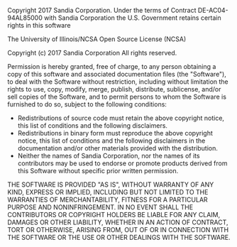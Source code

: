 Copyright 2017 Sandia Corporation. Under the terms of Contract DE-AC04-94AL85000
with Sandia Corporation the U.S. Government retains certain rights in this 
software


The University of Illinois/NCSA Open Source License (NCSA)

Copyright (c) 2017 Sandia Corporation 
All rights reserved.

Permission is hereby granted, free of charge, to any person obtaining a copy of
this software and associated documentation files (the "Software"), to deal with
the Software without restriction, including without limitation the rights to 
use, copy, modify, merge, publish, distribute, sublicense, and/or sell copies of
the Software, and to permit persons to whom the Software is furnished to do so, 
subject to the following conditions:

 *  Redistributions of source code must retain the above copyright notice, this 
    list of conditions and the following disclaimers.
 *  Redistributions in binary form must reproduce the above copyright notice, 
    this list of conditions and the following disclaimers in the documentation 
    and/or other materials provided with the distribution.
 *  Neither the names of Sandia Corporation, nor 
    the names of its contributors may be used to endorse or promote products 
    derived from this Software without specific prior written permission. 

THE SOFTWARE IS PROVIDED "AS IS", WITHOUT WARRANTY OF ANY KIND, EXPRESS OR 
IMPLIED, INCLUDING BUT NOT LIMITED TO THE WARRANTIES OF MERCHANTABILITY, FITNESS
FOR A PARTICULAR PURPOSE AND NONINFRINGEMENT. IN NO EVENT SHALL THE CONTRIBUTORS
OR COPYRIGHT HOLDERS BE LIABLE FOR ANY CLAIM, DAMAGES OR OTHER LIABILITY, 
WHETHER IN AN ACTION OF CONTRACT, TORT OR OTHERWISE, ARISING FROM, OUT OF OR IN 
CONNECTION WITH THE SOFTWARE OR THE USE OR OTHER DEALINGS WITH THE SOFTWARE. 
